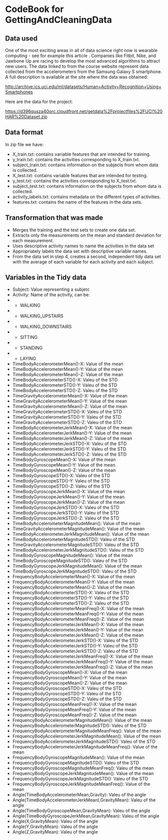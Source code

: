 # CodeBook for GettingAndCleaningData

## Data used

One of the most exciting areas in all of data science right now is wearable computing - see for example this article . Companies like Fitbit, Nike, and Jawbone Up are racing to develop the most advanced algorithms to attract new users. The data linked to from the course website represent data collected from the accelerometers from the Samsung Galaxy S smartphone. A full description is available at the site where the data was obtained:

http://archive.ics.uci.edu/ml/datasets/Human+Activity+Recognition+Using+Smartphones

Here are the data for the project:

https://d396qusza40orc.cloudfront.net/getdata%2Fprojectfiles%2FUCI%20HAR%20Dataset.zip

## Data format

In zip file we have:

* X_train.txt: contains variable features that are intended for training.
* y_train.txt: contains the activities corresponding to X_train.txt.
* subject_train.txt: contains information on the subjects from whom data is collected.
* X_test.txt: contains variable features that are intended for testing.
* y_test.txt: contains the activities corresponding to X_test.txt.
* subject_test.txt: contains information on the subjects from whom data is collected.
* activity_labels.txt: contains metadata on the different types of activities.
* features.txt: contains the name of the features in the data sets.

## Transformation that was made

* Merges the training and the test sets to create one data set.
* Extracts only the measurements on the mean and standard deviation for each measurement.
* Uses descriptive activity names to name the activities in the data set
* Appropriately labels the data set with descriptive variable names.
* From the data set in step 4, creates a second, independent tidy data set with the average of each variable for each activity and each subject.

## Variables in the Tidy data

* Subject: Value representing a subjetc
* Activity: Name of the activity, can be:
* * WALKING
* * WALKING_UPSTAIRS
* * WALKING_DOWNSTAIRS
* * SITTING
* * STANDING
* * LAYING
* TimeBodyAccelerometerMean()-X: Value of the mean 
* TimeBodyAccelerometerMean()-Y: Value of the mean 
* TimeBodyAccelerometerMean()-Z: Value of the mean 
* TimeBodyAccelerometerSTD()-X: Valeu of the STD
* TimeBodyAccelerometerSTD()-Y: Valeu of the STD
* TimeBodyAccelerometerSTD()-Z: Valeu of the STD
* TimeGravityAccelerometerMean()-X: Value of the mean 
* TimeGravityAccelerometerMean()-Y: Value of the mean 
* TimeGravityAccelerometerMean()-Z: Value of the mean 
* TimeGravityAccelerometerSTD()-X: Valeu of the STD
* TimeGravityAccelerometerSTD()-Y: Valeu of the STD
* TimeGravityAccelerometerSTD()-Z: Valeu of the STD
* TimeBodyAccelerometerJerkMean()-X: Value of the mean 
* TimeBodyAccelerometerJerkMean()-Y: Value of the mean 
* TimeBodyAccelerometerJerkMean()-Z: Value of the mean 
* TimeBodyAccelerometerJerkSTD()-X: Valeu of the STD
* TimeBodyAccelerometerJerkSTD()-Y: Valeu of the STD
* TimeBodyAccelerometerJerkSTD()-Z: Valeu of the STD
* TimeBodyGyroscopeMean()-X: Value of the mean 
* TimeBodyGyroscopeMean()-Y: Value of the mean 
* TimeBodyGyroscopeMean()-Z: Value of the mean 
* TimeBodyGyroscopeSTD()-X: Valeu of the STD
* TimeBodyGyroscopeSTD()-Y: Valeu of the STD
* TimeBodyGyroscopeSTD()-Z: Valeu of the STD
* TimeBodyGyroscopeJerkMean()-X: Value of the mean 
* TimeBodyGyroscopeJerkMean()-Y: Value of the mean 
* TimeBodyGyroscopeJerkMean()-Z: Value of the mean 
* TimeBodyGyroscopeJerkSTD()-X: Valeu of the STD
* TimeBodyGyroscopeJerkSTD()-Y: Valeu of the STD
* TimeBodyGyroscopeJerkSTD()-Z: Valeu of the STD
* TimeBodyAccelerometerMagnitudeMean(): Value of the mean 
* TimeGravityAccelerometerMagnitudeMean(): Value of the mean 
* TimeBodyAccelerometerJerkMagnitudeMean(): Value of the mean 
* TimeBodyAccelerometerMagnitudeSTD(): Valeu of the STD
* TimeGravityAccelerometerMagnitudeSTD(): Valeu of the STD
* TimeBodyAccelerometerJerkMagnitudeSTD(): Valeu of the STD
* TimeBodyGyroscopeMagnitudeMean(): Value of the mean 
* TimeBodyGyroscopeMagnitudeSTD(): Valeu of the STD
* TimeBodyGyroscopeJerkMagnitudeMean(): Value of the mean 
* TimeBodyGyroscopeJerkMagnitudeSTD(): Valeu of the STD
* FrequencyBodyAccelerometerMean()-X: Value of the mean 
* FrequencyBodyAccelerometerMean()-Y: Value of the mean 
* FrequencyBodyAccelerometerMean()-Z: Value of the mean 
* FrequencyBodyAccelerometerSTD()-X: Valeu of the STD
* FrequencyBodyAccelerometerSTD()-Y: Valeu of the STD
* FrequencyBodyAccelerometerSTD()-Z: Valeu of the STD
* FrequencyBodyAccelerometerMeanFreq()-X: Value of the mean 
* FrequencyBodyAccelerometerMeanFreq()-Y: Value of the mean 
* FrequencyBodyAccelerometerMeanFreq()-Z: Value of the mean 
* FrequencyBodyAccelerometerJerkMean()-X: Value of the mean 
* FrequencyBodyAccelerometerJerkMean()-Y: Value of the mean 
* FrequencyBodyAccelerometerJerkMean()-Z: Value of the mean 
* FrequencyBodyAccelerometerJerkSTD()-X: Valeu of the STD
* FrequencyBodyAccelerometerJerkSTD()-Y: Valeu of the STD
* FrequencyBodyAccelerometerJerkSTD()-Z: Valeu of the STD
* FrequencyBodyAccelerometerJerkMeanFreq()-X: Value of the mean 
* FrequencyBodyAccelerometerJerkMeanFreq()-Y: Value of the mean 
* FrequencyBodyAccelerometerJerkMeanFreq()-Z: Value of the mean 
* FrequencyBodyGyroscopeMean()-X: Value of the mean 
* FrequencyBodyGyroscopeMean()-Y: Value of the mean 
* FrequencyBodyGyroscopeMean()-Z: Value of the mean 
* FrequencyBodyGyroscopeSTD()-X: Valeu of the STD
* FrequencyBodyGyroscopeSTD()-Y: Valeu of the STD
* FrequencyBodyGyroscopeSTD()-Z: Valeu of the STD
* FrequencyBodyGyroscopeMeanFreq()-X: Value of the mean 
* FrequencyBodyGyroscopeMeanFreq()-Y: Value of the mean 
* FrequencyBodyGyroscopeMeanFreq()-Z: Value of the mean 
* FrequencyBodyAccelerometerMagnitudeMean(): Value of the mean 
* FrequencyBodyAccelerometerMagnitudeSTD(): Valeu of the STD
* FrequencyBodyAccelerometerMagnitudeMeanFreq(): Value of the mean 
* FrequencyBodyAccelerometerJerkMagnitudeMean(): Value of the mean 
* FrequencyBodyAccelerometerJerkMagnitudeSTD(): Valeu of the STD
* FrequencyBodyAccelerometerJerkMagnitudeMeanFreq(): Value of the mean 
* FrequencyBodyGyroscopeMagnitudeMean(): Value of the mean 
* FrequencyBodyGyroscopeMagnitudeSTD(): Valeu of the STD
* FrequencyBodyGyroscopeMagnitudeMeanFreq(): Valeu of the mean
* FrequencyBodyGyroscopeJerkMagnitudeMean(): Value of the mean 
* FrequencyBodyGyroscopeJerkMagnitudeSTD(): Valeu of the STD
* FrequencyBodyGyroscopeJerkMagnitudeMeanFreq(): Value of the mean 
* Angle(TimeBodyAccelerometerMean,Gravity): Valeu of the angle
* Angle(TimeBodyAccelerometerJerkMean),GravityMean): Valeu of the angle 
* Angle(TimeBodyGyroscopeMean,GravityMean): Valeu of the angle
* Angle(TimeBodyGyroscopeJerkMean,GravityMean): Valeu of the angle
* Angle(X,GravityMean): Valeu of the angle
* Angle(Y,GravityMean): Valeu of the angle
* Angle(Z,GravityMean): Valeu of the angle